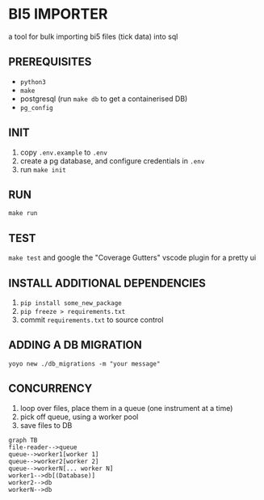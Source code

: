 # BI5 IMPORTER
a tool for bulk importing bi5 files (tick data) into sql

## PREREQUISITES
- `python3`
- `make`
- postgresql (run `make db` to get a containerised DB)
- `pg_config`

## INIT
1. copy `.env.example` to `.env`
2. create a pg database, and configure credentials in `.env`
3. run `make init`

## RUN
`make run`

## TEST
`make test`
and google the "Coverage Gutters" vscode plugin for a pretty ui

## INSTALL ADDITIONAL DEPENDENCIES
1. `pip install some_new_package`
2. `pip freeze > requirements.txt`
3. commit `requirements.txt` to source control

## ADDING A DB MIGRATION
`yoyo new ./db_migrations -m "your message"`

## CONCURRENCY
1. loop over files, place them in a queue (one instrument at a time)
2. pick off queue, using a worker pool
3. save files to DB

```mermaid
graph TB
file-reader-->queue
queue-->worker1[worker 1]
queue-->worker2[worker 2]
queue-->workerN[... worker N]
worker1-->db[(Database)]
worker2-->db
workerN-->db
```
